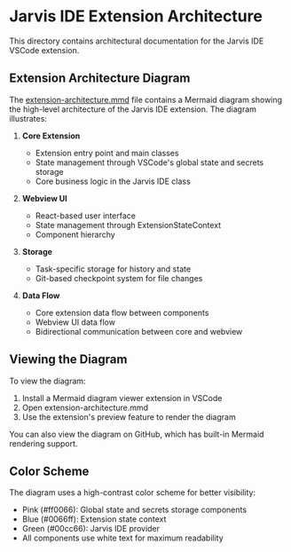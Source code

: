 # Jarvis IDE Extension Architecture

This directory contains architectural documentation for the Jarvis IDE VSCode extension.

## Extension Architecture Diagram

The [extension-architecture.mmd](./extension-architecture.mmd) file contains a Mermaid diagram showing the high-level architecture of the Jarvis IDE extension. The diagram illustrates:

1. **Core Extension**
   - Extension entry point and main classes
   - State management through VSCode's global state and secrets storage
   - Core business logic in the Jarvis IDE class

2. **Webview UI**
   - React-based user interface
   - State management through ExtensionStateContext
   - Component hierarchy

3. **Storage**
   - Task-specific storage for history and state
   - Git-based checkpoint system for file changes

4. **Data Flow**
   - Core extension data flow between components
   - Webview UI data flow
   - Bidirectional communication between core and webview

## Viewing the Diagram

To view the diagram:
1. Install a Mermaid diagram viewer extension in VSCode
2. Open extension-architecture.mmd
3. Use the extension's preview feature to render the diagram

You can also view the diagram on GitHub, which has built-in Mermaid rendering support.

## Color Scheme

The diagram uses a high-contrast color scheme for better visibility:
- Pink (#ff0066): Global state and secrets storage components
- Blue (#0066ff): Extension state context
- Green (#00cc66): Jarvis IDE provider
- All components use white text for maximum readability

